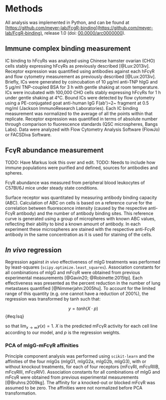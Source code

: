 # Methods

All analysis was implemented in Python, and can be found at [https://github.com/meyer-lab/FcgR-binding](https://github.com/meyer-lab/FcgR-binding), release 1.0 (doi: [00.0000/arc0000000](https://doi.org/doi-url)).

## Immune complex binding measurement

IC binding to hFcγRs was analyzed using Chinese hamster ovarian (CHO) cells stably expressing hFcγRs as previously described [@Lux:2013iv]. Receptor expression was quantified using antibodies against each hFcγR and flow cytometry measurement as previously described [@Lux:2013iv]. Briefly, ICs were generated by coincubation of 10 µg/ml anti-TNP hIgG and 5 µg/ml TNP-coupled BSA for 3 h with gentle shaking at room temperature. ICs were incubated with 100,000 CHO cells stably expressing hFcγRs for 1 h under gentle shaking at 4℃. Bound ICs were detected by flow cytometry using a PE-conjugated goat anti-human IgG F(ab')~2~ fragment at 0.5 mg/ml (Jackson ImmunoResearch Laboratories). Each IC binding measurement was normalized to the average of all the points within that replicate. Receptor expression was quantified in terms of absolute number through comparison to fluorescence standards (QSC microspheres, Bangs Labs). Data were analyzed with Flow Cytometry Analysis Software (FlowJo) or FACSDiva Software.

## FcγR abundance measurement

TODO: Have Markus look this over and edit.
TODO: Needs to include how immune populations were purified and defined, sources for antibodies and spheres.

FcγR abundance was measured from peripheral blood leukocytes of C57Bl/6J mice under steady state conditions.

Surface receptor was quantitated by measuring antibody binding capacity (ABC). Calculation of ABC on cells is based on a reference curve for the correlation between fluorescence intensity (caused by the respective anti-FcγR antibody) and the number of antibody binding sites. This reference curve is generated using a group of micropheres with known ABC values, reflecting their ability to bind a known amount of antibody. In each experiment these microspheres are stained with the respective anti-FcγR antibody in the same concentration as it is used for staining of the cells.   

## *In vivo* regression

Regression against *in vivo* effectiveness of mIgG treatments was performed by least-squares (`scipy.optimize.least_squares`). Association constants for all combinations of mIgG and mFcγR were obtained from previous experimental measurements [@Gavin20; @Robinette:2015tp]. Each effectiveness was presented as the percent reduction in the number of lung metastases quantified [@Nimmerjahn:2005hu]. To account for the limited range of this quantity (e.g. one cannot have a reduction of 200%), the regression was transformed by tanh such that:

$$ y = tanh (X \cdot p) $$ {#eq:lsq}

so that $\lim_{x\to\infty} y(x) = 1$. $X$ is the predicted mFcγR activity for each cell line according to our model, and $p$ is the regression weights.

### PCA of mIgG-mFcγR affinities

Principle component analysis was performed using `scikit-learn` and the affinities of the four mIgGs (mIgG1, mIgG2a, mIgG2b, mIgG3), with or without knockout treatments, for each of four receptors (mFcγRI, mFcγRIIB, mFcγRIII, mFcγRIV). Association constants for all combinations of mIgG and mFcγR were obtained from previous experimental measurements [@Bruhns:2009kg]. The affinity for a knocked-out or blocked mFcγR was assumed to be zero. The affinities were not normalized before PCA transformation. 
